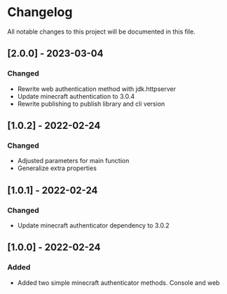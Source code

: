 # Changelog
All notable changes to this project will be documented in this file.

## [2.0.0] - 2023-03-04
### Changed
 - Rewrite web authentication method with jdk.httpserver
 - Update minecraft authentication to 3.0.4
 - Rewrite publishing to publish library and cli version

## [1.0.2] - 2022-02-24
### Changed
 - Adjusted parameters for main function
 - Generalize extra properties

## [1.0.1] - 2022-02-24
### Changed
 - Update minecraft authenticator dependency to 3.0.2

## [1.0.0] - 2022-02-24
### Added
 - Added two simple minecraft authenticator methods. Console and web